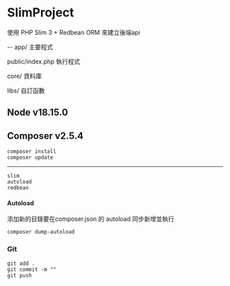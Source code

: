 # SlimProject

使用 PHP Slim 3 + Redbean ORM 來建立後端api

--
app/ 主要程式

public/index.php 執行程式

core/ 資料庫

libs/ 自訂函數

## Node v18.15.0

## Composer v2.5.4
    composer install
    composer update
-----    
    slim
    autoload
    redbean

#### Autoload

添加新的目錄要在composer.json 的 autoload 同步新增並執行

    composer dump-autoload

### Git
    git add .
    git commit -m ""
    git push